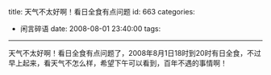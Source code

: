 title: 天气不太好啊！看日全食有点问题
id: 663
categories:
  - 闲言碎语
date: 2008-08-01 23:40:00
tags:
---

天气不太好啊！看日全食有点问题了，2008年8月1日18时到20时有日全食，不过早上起来，看天气不怎么样，希望下午可以看到，百年不遇的事情啊！